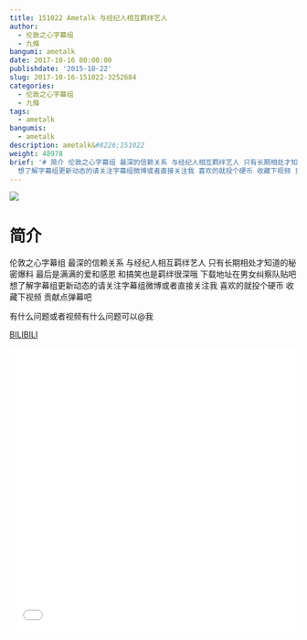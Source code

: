 ```yaml
---
title: 151022 Ametalk 与经纪人相互羁绊艺人
author:
  - 伦敦之心字幕组
  - 九條
bangumi: ametalk
date: 2017-10-16 00:00:00
publishdate: '2015-10-22'
slug: 2017-10-16-151022-3252684
categories:
  - 伦敦之心字幕组
  - 九條
tags:
  - ametalk
bangumis:
  - ametalk
description: ametalk&#8226;151022
weight: 48978
brief: '# 简介 伦敦之心字幕组 最深的信赖关系 与经纪人相互羁绊艺人 只有长期相处才知道的秘密爆料 最后是满满的爱和感恩 和搞笑也是羁绊很深哦 下载地址在男女纠察队贴吧
  想了解字幕组更新动态的请关注字幕组微博或者直接关注我 喜欢的就投个硬币 收藏下视频 贡献点弹幕吧 有什么问题或者视频有什么问题可以@我'
---
```


![](https://i.imgur.com/vQxcX2F.jpg)

# 简介  
伦敦之心字幕组 最深的信赖关系 与经纪人相互羁绊艺人 只有长期相处才知道的秘密爆料 最后是满满的爱和感恩 和搞笑也是羁绊很深哦 下载地址在男女纠察队贴吧 想了解字幕组更新动态的请关注字幕组微博或者直接关注我 喜欢的就投个硬币 收藏下视频 贡献点弹幕吧


有什么问题或者视频有什么问题可以@我

  [BILIBILI](https://www.bilibili.com/video/av3252684/)


<div class="vcontainer">  <iframe class='video' src="//www.bilibili.com/blackboard/player.html?aid=3252684" width="100%" height="500" frameborder="0" allowfullscreen="allowfullscreen"></iframe></div>
